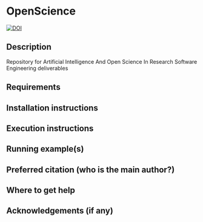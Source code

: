 # OpenScience
[![DOI](https://zenodo.org/badge/762679154.svg)](https://zenodo.org/doi/10.5281/zenodo.10702188)

 ## Description

Repository for Artificial Intelligence And Open Science In Research Software Engineering deliverables



 ## Requirements
 ## Installation instructions
 ## Execution instructions
 ## Running example(s)
 ## Preferred citation (who is the main author?)
 ## Where to get help
 ## Acknowledgements (if any)
